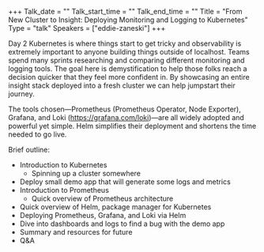 +++
Talk_date = ""
Talk_start_time = ""
Talk_end_time = ""
Title = "From New Cluster to Insight: Deploying Monitoring and Logging to Kubernetes"
Type = "talk"
Speakers = ["eddie-zaneski"]
+++

Day 2 Kubernetes is where things start to get tricky and observability is extremely important to anyone building things outside of localhost. Teams spend many sprints researching and comparing different monitoring and logging tools. The goal here is demystification to help those folks reach a decision quicker that they feel more confident in. By showcasing an entire insight stack deployed into a fresh cluster we can help jumpstart their journey.

The tools chosen—Prometheus (Prometheus Operator, Node Exporter), Grafana, and Loki (https://grafana.com/loki)—are all widely adopted and powerful yet simple. Helm simplifies their deployment and shortens the time needed to go live.

Brief outline:

* Introduction to Kubernetes
  * Spinning up a cluster somewhere
* Deploy small demo app that will generate some logs and metrics
* Introduction to Prometheus
  * Quick overview of Prometheus architecture
* Quick overview of Helm, package manager for Kubernetes
* Deploying Prometheus, Grafana, and Loki via Helm
* Dive into dashboards and logs to find a bug with the demo app
* Summary and resources for future
* Q&A
